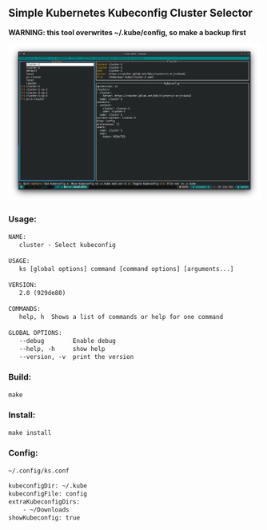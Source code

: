 ## Simple Kubernetes Kubeconfig Cluster Selector

**WARNING: this tool overwrites ~/.kube/config, so make a backup first**

![Screenshot](docs/ks.png)

### Usage:
```
NAME:
   cluster - Select kubeconfig

USAGE:
   ks [global options] command [command options] [arguments...]

VERSION:
   2.0 (929de80)

COMMANDS:
   help, h  Shows a list of commands or help for one command

GLOBAL OPTIONS:
   --debug        Enable debug
   --help, -h     show help
   --version, -v  print the version
```
### Build:
`make`
### Install:
`make install`

### Config:

`~/.config/ks.conf`

```
kubeconfigDir: ~/.kube
kubeconfigFile: config
extraKubeconfigDirs:
    - ~/Downloads
showKubeconfig: true
```
